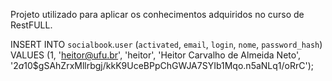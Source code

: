 Projeto utilizado para aplicar os conhecimentos adquiridos no curso de RestFULL.


INSERT INTO `socialbook`.`user` (`activated`, `email`, `login`, `nome`, `password_hash`) VALUES (1, 'heitor@ufu.br', 'heitor', 'Heitor Carvalho de Almeida Neto', '$2a$10$gSAhZrxMllrbgj/kkK9UceBPpChGWJA7SYIb1Mqo.n5aNLq1/oRrC');

